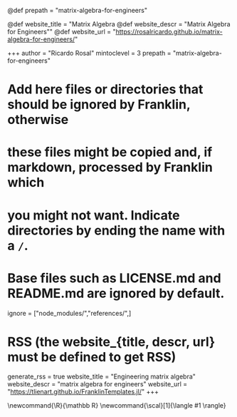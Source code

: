 <!--
Add here global page variables to use throughout your website.
-->

@def prepath = "matrix-algebra-for-engineers"

@def website_title = "Matrix Algebra @def website_descr = "Matrix Algebra for Engineers"" @def website_url = "https://rosalricardo.github.io/matrix-algebra-for-engineers/"

+++
author = "Ricardo Rosal"
mintoclevel = 3
prepath = "matrix-algebra-for-engineers"

# Add here files or directories that should be ignored by Franklin, otherwise
# these files might be copied and, if markdown, processed by Franklin which
# you might not want. Indicate directories by ending the name with a `/`.
# Base files such as LICENSE.md and README.md are ignored by default.
ignore = ["node_modules/","references/",]

# RSS (the website_{title, descr, url} must be defined to get RSS)
generate_rss = true
website_title = "Engineering matrix algebra"
website_descr = "matrix algebra for engineers"
website_url   = "https://tlienart.github.io/FranklinTemplates.jl/"
+++

<!--
Add here global latex commands to use throughout your pages.
-->
\newcommand{\R}{\mathbb R}
\newcommand{\scal}[1]{\langle #1 \rangle}
